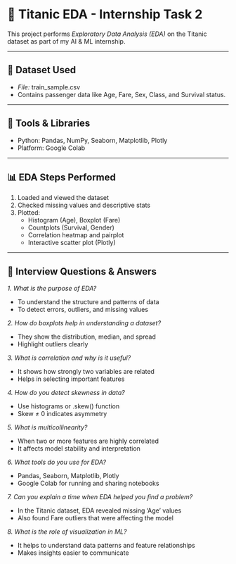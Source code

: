 # 🧪 Titanic EDA - Internship Task 2

This project performs *Exploratory Data Analysis (EDA)* on the Titanic dataset as part of my AI & ML internship.

---

## 📁 Dataset Used
- *File:* train_sample.csv  
- Contains passenger data like Age, Fare, Sex, Class, and Survival status.

---

## 🔧 Tools & Libraries
- Python: Pandas, NumPy, Seaborn, Matplotlib, Plotly  
- Platform: Google Colab

---

## 📊 EDA Steps Performed
1. Loaded and viewed the dataset  
2. Checked missing values and descriptive stats  
3. Plotted:
   - Histogram (Age), Boxplot (Fare)
   - Countplots (Survival, Gender)
   - Correlation heatmap and pairplot
   - Interactive scatter plot (Plotly)

---

## 💬 Interview Questions & Answers

*1. What is the purpose of EDA?*  
- To understand the structure and patterns of data  
- To detect errors, outliers, and missing values

*2. How do boxplots help in understanding a dataset?*  
- They show the distribution, median, and spread  
- Highlight outliers clearly

*3. What is correlation and why is it useful?*  
- It shows how strongly two variables are related  
- Helps in selecting important features

*4. How do you detect skewness in data?*  
- Use histograms or .skew() function  
- Skew ≠ 0 indicates asymmetry

*5. What is multicollinearity?*  
- When two or more features are highly correlated  
- It affects model stability and interpretation

*6. What tools do you use for EDA?*  
- Pandas, Seaborn, Matplotlib, Plotly  
- Google Colab for running and sharing notebooks

*7. Can you explain a time when EDA helped you find a problem?*  
- In the Titanic dataset, EDA revealed missing ‘Age’ values  
- Also found Fare outliers that were affecting the model

*8. What is the role of visualization in ML?*  
- It helps to understand data patterns and feature relationships  
- Makes insights easier to communicate

